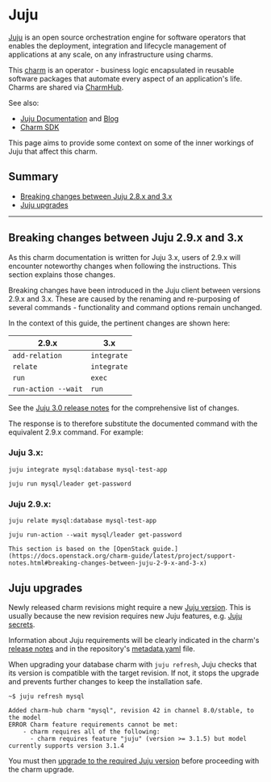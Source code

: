 # Juju 

[Juju](https://juju.is/) is an open source orchestration engine for software operators that enables the deployment, integration and lifecycle management of applications at any scale, on any infrastructure using charms.

This [charm](https://charmhub.io/mysql) is an operator - business logic encapsulated in reusable software packages that automate every aspect of an application's life. Charms are shared via [CharmHub](https://charmhub.io/).

See also:

* [Juju Documentation](https://juju.is/docs/juju) and [Blog](https://ubuntu.com/blog/tag/juju)
* [Charm SDK](https://juju.is/docs/sdk)

This page aims to provide some context on some of the inner workings of Juju that affect this charm.

## Summary
* [Breaking changes between Juju 2.8.x and 3.x](#breaking-changes)
* [Juju upgrades](#upgrades)

---
## Breaking changes between Juju 2.9.x and 3.x

As this charm documentation is written for Juju 3.x, users of 2.9.x will encounter noteworthy changes when following the instructions. This section explains those changes.

Breaking changes have been introduced in the Juju client between versions 2.9.x and 3.x. These are caused by the renaming and re-purposing of several commands - functionality and command options remain unchanged.

In the context of this guide, the pertinent changes are shown here:

|2.9.x|3.x|
| --- | --- |
|`add-relation`|`integrate`|
|`relate`|`integrate`|
|`run`|`exec`|
|`run-action --wait`|`run`|

See the [Juju 3.0 release notes](https://juju.is/docs/juju/roadmap#juju-3-0-0---22-oct-2022) for the comprehensive list of changes.

The response is to therefore substitute the documented command with the equivalent 2.9.x command. For example:

### Juju 3.x:
```shell
juju integrate mysql:database mysql-test-app

juju run mysql/leader get-password 
```
### Juju 2.9.x:
```shell
juju relate mysql:database mysql-test-app

juju run-action --wait mysql/leader get-password
```
```{note}
This section is based on the [OpenStack guide.](https://docs.openstack.org/charm-guide/latest/project/support-notes.html#breaking-changes-between-juju-2-9-x-and-3-x)
```

## Juju  upgrades
Newly released charm revisions might require a new [Juju version](/). This is usually because the new revision requires new Juju features, e.g. [Juju secrets](https://juju.is/docs/juju/secret).

Information about Juju requirements will be clearly indicated in the charm's [release notes](/) and in the repository's [metadata.yaml](https://github.com/canonical/mysql-operator/blob/14c06ff88c4e564cd6d098aa213bd03e78e84b52/metadata.yaml#L72-L80) file.

When upgrading your database charm with <code>juju refresh</code>, Juju checks that its version is compatible with the target revision. If not, it stops the upgrade and prevents further changes to keep the installation safe. 

```shell
~$ juju refresh mysql

Added charm-hub charm "mysql", revision 42 in channel 8.0/stable, to the model
ERROR Charm feature requirements cannot be met:
    - charm requires all of the following:
      - charm requires feature "juju" (version >= 3.1.5) but model currently supports version 3.1.4
```

You must then [upgrade to the required Juju version](/how-to/upgrade/upgrade-juju) before proceeding with the charm upgrade.

